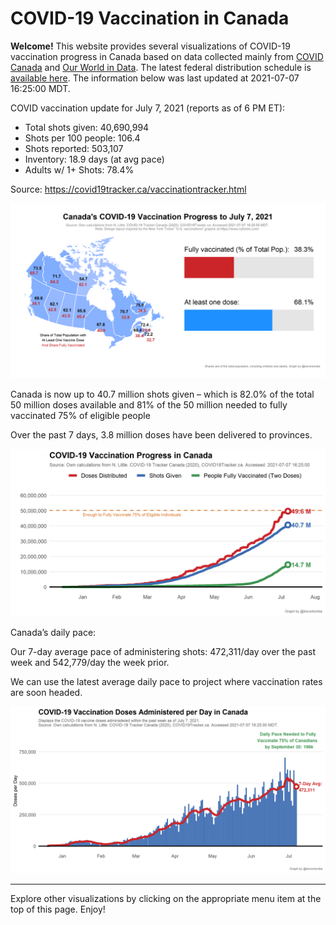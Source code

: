 COVID-19 Vaccination in Canada
==============================

**Welcome!** This website provides several visualizations of COVID-19
vaccination progress in Canada based on data collected mainly from
[COVID Canada](https://covid19tracker.ca/vaccinationtracker.html) and
[Our World in Data](https://ourworldindata.org/covid-vaccinations). The
latest federal distribution schedule is [available
here](https://www.canada.ca/en/public-health/services/diseases/2019-novel-coronavirus-infection/prevention-risks/covid-19-vaccine-treatment/vaccine-rollout.html).
The information below was last updated at 2021-07-07 16:25:00 MDT.

COVID vaccination update for July 7, 2021 (reports as of 6 PM ET):

-   Total shots given: 40,690,994
-   Shots per 100 people: 106.4
-   Shots reported: 503,107
-   Inventory: 18.9 days (at avg pace)
-   Adults w/ 1+ Shots: 78.4%

Source:
<a href="https://covid19tracker.ca/vaccinationtracker.html" class="uri">https://covid19tracker.ca/vaccinationtracker.html</a>

![](Plots/plot_main.png)

Canada is now up to 40.7 million shots given – which is 82.0% of the
total 50 million doses available and 81% of the 50 million needed to
fully vaccinated 75% of eligible people

Over the past 7 days, 3.8 million doses have been delivered to
provinces.

![](Plots/plot_total.png)

Canada’s daily pace:

Our 7-day average pace of administering shots: 472,311/day over the past
week and 542,779/day the week prior.

We can use the latest average daily pace to project where vaccination
rates are soon headed.

![](Plots/pace_national.png)

------------------------------------------------------------------------

Explore other visualizations by clicking on the appropriate menu item at
the top of this page. Enjoy!
